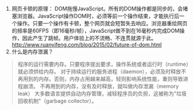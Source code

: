1. 网页卡顿的原理：
   DOM拖慢JavaScript。所有的DOM操作都是同步的，会堵塞浏览器。JavaScript操作DOM时，必须等前一个操作结束，才能执行后一个操作。只要一个操作有卡顿，整个网页就会短暂失去响应。浏览器重绘网页的频率是60FPS（即16毫秒/帧），JavaScript做不到在16毫秒内完成DOM操作，因此产生了跳帧。用户体验上的不流畅、不连贯就源于此。http://www.ruanyifeng.com/blog/2015/02/future-of-dom.html
2. 什么是内存泄漏？
> 程序的运行需要内存。只要程序提出要求，操作系统或者运行时（runtime）就必须供给内存。
> 对于持续运行的服务进程（daemon），必须及时释放不再用到的内存。否则，内存占用越来越高，轻则影响系统性能，重则导致进程崩溃。
> 不再用到的内存，没有及时释放，就叫做内存泄漏（memory leak）
> 大多数语言提供自动内存管理，减轻程序员的负担，这被称为"垃圾回收机制"（garbage collector）。
